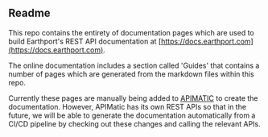 ## Readme
This repo contains the entirety of documentation pages which are used to build Earthport's REST API documentation at [https://docs.earthport.com](https://docs.earthport.com).

The online documentation includes a section called 'Guides' that contains a number of pages which are generated from the markdown files within this repo.

Currently these pages are manually being added to [APIMATIC](https://apimatic.io) to create the documentation. However, APIMatic has its own REST APIs so that in the future, we will be able to generate the documentation automatically from a CI/CD pipeline by checking out these changes and calling the relevant APIs.
